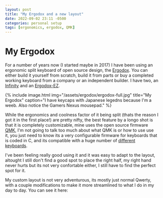 ```yaml
---
layout: post
title: "My Ergodox and a new layout"
date: 2022-09-02 23:11 -0500
categories: personal setup
tags: [ergonomics, ergodox, QMK]
---
```


<style type="text/css">
    .image-wrapper {
    text-align: right;

    .image-caption {
        color: red;
        margin-top: $spacing-unit / 3;
        background-color: red;
    }
}
</style>


# My Ergodox

For a number of years now (I started maybe in 2017) I have been using an ergonomic split keyboard of open source design, the [Ergodox](https://www.ergodox.io/). You can either build it yourself from scratch, build it from parts or buy a completed working keyboard from a company or an independent builder. I have two, an [Infinity](https://drop.com/buy/infinity-ergodox) and an [Ergodox-EZ](https://ergodox-ez.com/).

{% include image.html
    img="/assets/ergodox/ergodox-full.jpg"
    title="My Ergodox"
    caption="I have keycaps with Japanese legedns because I'm a weeb. Also notice the Gamers Nexus mousepad." %}

While the ergonomics and coolness factor of it being split (thats the reason I got it in the first place!) are pretty nifty, the best feature by a longo shot is that it is completely customizable, mine uses the open source firmware [QMK](https://qmk.fm/), I'm not going to talk too much about what QMK is or how to use use it, you just need to know its a very configurable firmware for keyboards that is coded in C, and its compatible with a huge number of [different keyboards](https://qmk.fm/keyboards/).

I've been feeling really good using it and it was easy to adapt to the layout, altought I still don't find a good spot to place the right half, my right hand never hurts but its not very confortable either, I still have to find the perfect spot for it.

My custom layout is not very adventurous, its mostly just normal Qwerty, with a couple modifications to make it more streamlined to what I do in my day to day. You can see it here:
